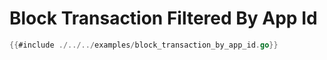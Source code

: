 # Block Transaction Filtered By App Id

```go
{{#include ./../../examples/block_transaction_by_app_id.go}}
```

